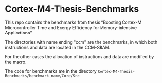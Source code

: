 # Cortex-M4-Thesis-Benchmarks

This repo contains the benchmarks from thesis “Boosting Cortex-M Microcontroller Time and Energy Efficiency for Memory-intensive Applications”

The directories with name ending "ccm" are the benchmarks, in which both instructions and data are located in the CCM-SRAM.

For the other cases the allocation of instructions and data are modified by the macro. 

The code for benchmarks are in the directory `Cortex-M4-Thesis-Benchmarks/benchmark_name/Core/Src`